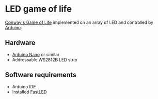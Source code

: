# LED game of life

[Conway's Game of Life](https://en.wikipedia.org/wiki/Conway%27s_Game_of_Life) implemented on an array of LED and controlled by [Arduino](https://www.arduino.cc/).

## Hardware
* [Arduino Nano](https://store.arduino.cc/usa/arduino-nano) or similar
* Addressable WS2812B LED strip

## Software requirements
* Arduino IDE
* Installed [FastLED](https://github.com/FastLED/FastLED)
